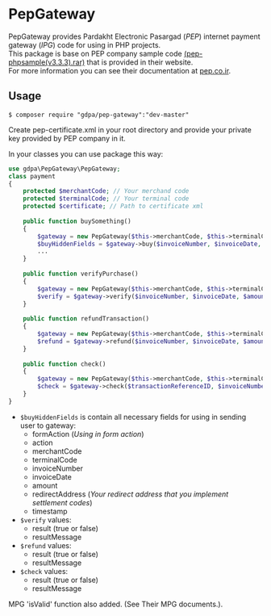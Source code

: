 # PepGateway
PepGateway provides Pardakht Electronic Pasargad (_PEP_) internet payment gateway (_IPG_) code for using in PHP projects.  
This package is base on PEP company sample code [(pep-phpsample(v3.3.3).rar)](https://pep.co.ir//uploads/pep-phpsample(v3.3.3).rar) that is provided in their website.  
For more information you can see their documentation at [pep.co.ir](https://www.pep.co.ir/ipg/).    
## Usage

`$ composer require "gdpa/pep-gateway":"dev-master"`

Create pep-certificate.xml in your root directory and provide your private key provided by PEP company in it.

In your classes you can use package this way:

```PHP 
use gdpa\PepGateway\PepGateway;
class payment
{
    protected $merchantCode; // Your merchand code
    protected $terminalCode; // Your terminal code
    protected $certificate; // Path to certificate xml
    
    public function buySomething()
    {
        $gateway = new PepGateway($this->merchantCode, $this->terminalCode, $this->certificate);
        $buyHiddenFields = $gateway->buy($invoiceNumber, $invoiceDate, $amount, $redirectAddress, $timestamp);
        ...
    }
    
    public function verifyPurchase()
    {
        $gateway = new PepGateway($this->merchantCode, $this->terminalCode, $this->certificate);
        $verify = $gateway->verify($invoiceNumber, $invoiceDate, $amount, $timestamp);
    }
    
    public function refundTransaction()
    {
        $gateway = new PepGateway($this->merchantCode, $this->terminalCode, $this->certificate);
        $refund = $gateway->refund($invoiceNumber, $invoiceDate, $amount, $timestamp);
    }
    
    public function check()
    {
        $gateway = new PepGateway($this->merchantCode, $this->terminalCode, $this->certificate);
        $check = $gateway->check($transactionReferenceID, $invoiceNumber, $invoiceDate);
    }
}
```  
* `$buyHiddenFields` is contain all necessary fields for using in sending user to gateway:
    * formAction (_Using in form action_) 
    * action
    * merchantCode
    * terminalCode
    * invoiceNumber
    * invoiceDate
    * amount
    * redirectAddress (_Your redirect address that you implement settlement codes_)
    * timestamp  
* `$verify` values:
    * result (true or false)
    * resultMessage
* `$refund` values:
    * result (true or false)
    * resultMessage
* `$check` values:
    * result (true or false)
    * resultMessage

MPG 'isValid' function also added. (See Their MPG documents.). 
